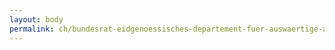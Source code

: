 ```yaml
---
layout: body
permalink: ch/bundesrat-eidgenoessisches-departement-fuer-auswaertige-angelegenheiten-direktion-fuer-ressourcen-personal-eda-hr-beratung-politische-direktion-und-direktion-fuer-europaeische-angelegenheiten/
---
```


